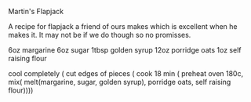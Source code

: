 Martin's Flapjack

A recipe for flapjack a friend of ours makes which is excellent when he makes
it. It may not be if we do though so no promisses.

6oz margarine
6oz sugar
1tbsp golden syrup
12oz porridge oats
1oz self raising flour

cool completely (
	cut edges of pieces (
		cook 18 min (
			preheat oven 180c,
			mix(
				melt(margarine, sugar, golden syrup),
				porridge oats,
				self raising flour))))
